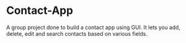 # Contact-App

A group project done to build a contact app using GUI. It lets you add, delete, edit and search contacts based on various fields.
